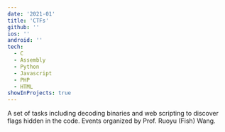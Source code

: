 ```yaml
---
date: '2021-01'
title: 'CTFs'
github: ''
ios: ''
android: ''
tech:
  - C
  - Assembly
  - Python
  - Javascript
  - PHP
  - HTML
showInProjects: true
---
```


A set of tasks including decoding binaries and web scripting to discover flags hidden in the code. Events organized by Prof. Ruoyu (Fish) Wang.
